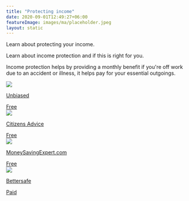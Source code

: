 ```yaml
---
title: "Protecting income"
date: 2020-09-01T12:49:27+06:00
featureImage: images/ma/placeholder.jpeg
layout: static
---
```


Learn about protecting your income.

Learn about income protection and if this is right for you.

Income protection helps by providing a monthly benefit if you're off work due to an accident or illness, it helps pay for your essential outgoings.

<a class="ma-link" href="https://www.unbiased.co.uk/discover/insurance/income-protection-insurance"><div class="ma-card ma-card-Wealth"><div class="ma-icon"><img src ="/images/Icon-check - wealth - opacity.svg"/></div><div class="ma-name"><p>Unbiased</p></div><div class="ma-paid-text"><span>Free</span></div></div></a><a class="ma-link" href="https://www.citizensadvice.org.uk/consumer/insurance/insurance/income-protection-insurance/"><div class="ma-card ma-card-Wealth"><div class="ma-icon"><img src ="/images/Icon-check - wealth - opacity.svg"/></div><div class="ma-name"><p>Citizens Advice</p></div><div class="ma-paid-text"><span>Free</span></div></div></a><a class="ma-link" href="https://www.moneyexpert.com/income-protection/"><div class="ma-card ma-card-Wealth"><div class="ma-icon"><img src ="/images/Icon-check - wealth - opacity.svg"/></div><div class="ma-name"><p>MoneySavingExpert.com</p></div><div class="ma-paid-text"><span>Free</span></div></div></a><a class="ma-link" href="https://www.awin1.com/cread.php?awinmid=16254&awinaffid=1198638&ued=https%3A%2F%2Fwww.bettersafe.com%2F"><div class="ma-card ma-card-Wealth"><div class="ma-icon"><img src ="/images/Icon-pound - wealth - opacity.svg"/></div><div class="ma-name"><p>Bettersafe </p></div><div class="ma-paid-text"><span>Paid</span></div></div></a>  

<br/><br/>






